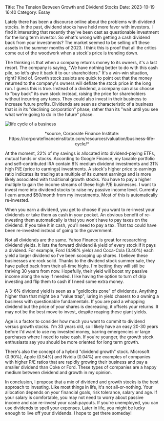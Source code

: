 Title: The Tension Between Growth and Dividend Stocks
Date: 2023-10-19 16:40
Category: Essay

Lately there has been a discourse online about the problems with dividend stocks. In the past, dividend stocks have held more favor with investors. I find it interesting that recently they've been cast as questionable investment for the long term investor. So what's wrong with getting a cash dividend back from your investments? The market seemed to be selling off these assets in the summer months of 2023. I think this is proof that all the critics come out of the woodwork when a stock's price is trending down.

The thinking is that when a company returns money to its owners, it's a last resort. The company is saying, "We have nothing better to do with this cash pile, so let's give it back it to our shareholders." It's a win-win situation, right? Kind of. Growth stock zealots are quick to point out that the money returned to the company's owners will deflate the stock price in the long run. I guess this is true. Instead of a dividend, a company can also choose to "buy back" its own stock instead, raising the price for shareholders without incurring any taxes. They could also invest in their business to increase future profits. Dividends are seen as characteristic of a business that is in its "declining corporation" phase, rather than its "wait until you see what we're going to do in the future" phase.

![life cycle of a business]({static}/images/business-life-cycle.jpeg)
<center>*source, Corporate Finance Institute: https://corporatefinanceinstitute.com/resources/valuation/business-life-cycle/*</center>

At the moment, 22% of my savings is allocated into dividend-paying ETFs, mutual funds or stocks. According to Google Finance, my taxable portfolio and self-contributed IRA contain 8% medium dividend investments and 31% high P/E (price to earnings) investments. A stock's higher price to earnings ratio indicates its trading at a multiple of its current earnings and is more likely associated with traditional growth stocks. You have to pay a higher multiple to gain the income streams of these high P/E businesses. I want to invest more into dividend stocks to raise my passive income level. Currently I earn around $50/month from my investments. Most of this is automatically re-invested.

When you earn a dividend, you get to choose if you want to re-invest your dividends or take them as cash in your pocket. An obvious benefit of re-investing them automatically is that you won't have to pay taxes on the dividend. If you take it in cash, you'll need to pay a tax. That tax could have been re-invested instead of going to the government.

Not all dividends are the same. Yahoo Finance is great for researching dividend yields. It lists the forward dividend & yield of every stock if it pays a dividend. For example, Ford (4.98% yield) and Coca-Cola (3.40%) each yield a larger dividend so I've been scooping up shares. I believe these businesses are rock solid. Thanks to the dividend stock summer sale, they have pulled back from their all-time highs. I'm betting they will still be thriving 30 years from now. Hopefully, their yield will boost my passive income along the way if needed. I like having the option to turn of drip investing and flip them to cash if I need some extra money. 

A 3-6% dividend yield is seen as a "goldlocks zone" of dividends. Anything higher than that might be a "value trap", luring in yield chasers to a owning a business with questionable fundamentals. If you are paid a whopping dividend but the price of your shares is decreasing, it offsets your returns. It may not be the best move to invest, despite reaping these giant yields.

Age is a factor to consider how much you want to commit to dividend versus growth stocks. I'm 33 years old, so I likely have an easy 20-30 years before I'd want to use my invested money, barring emergencies or large purchases where I need to raise cash. If you're younger, the growth stock enthusiasts say you should be more oriented for long term growth.

There's also the concept of a hybrid "dividend growth" stock. Microsoft (0.90%), Apple (0.54%) and Nvidia (0.04%) are examples of companies with higher P/E ratios that are rapidly growing their business and pay a smaller dividend than Coke or Ford. These types of companies are a happy medium between dividend and growth in my opinion.

In conclusion, I propose that a mix of dividend and growth stocks is the best approach to investing. Like most things in life, it's not all-or-nothing. Your allocation depends on your financial goals, risk tolerance, salary and age. If your salary is comfortable, you may not need to worry about passive income and can re-invest your cash payouts. If you're unemployed, you can use dividends to spell your expenses. Later in life, you might be lucky enough to live off your dividends. I hope to get there someday!



